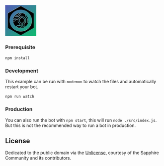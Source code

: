 <img src="icon.webp" width="100px" height="100px" position="center" />

### Prerequisite

```sh
npm install
```

### Development

This example can be run with `nodemon` to watch the files and automatically restart your bot.

```sh
npm run watch
```

### Production

You can also run the bot with `npm start`, this will run `node ./src/index.js`. But this is not the recommended way to run a bot in production.

## License

Dedicated to the public domain via the [Unlicense], courtesy of the Sapphire Community and its contributors.

[sapphire]: https://github.com/sapphiredev/framework
[unlicense]: https://github.com/sapphiredev/examples/blob/main/LICENSE.md
